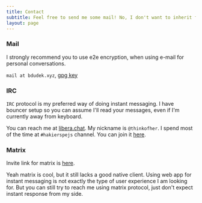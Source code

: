 ```yaml
---
title: Contact
subtitle: Feel free to send me some mail! No, I don't want to inherit from your rich cousin.
layout: page
---
```


### Mail

I strongly recommend you to use e2e encryption, when using e-mail for personal conversations.

`mail at bdudek.xyz`, [gpg key](assets/gpg/mailatbdudek.xyz.pub.asc)

### IRC

`IRC` protocol is my preferred way of doing instant messaging. I have bouncer setup so you
can assume I'll read your messages, even if I'm currently away from keyboard.

You can reach me at [libera.chat](https://libera.chat/). My nickname is `@thinkofher`.
I spend most of the time at `#hakierspejs` channel. You can join it [here](https://web.libera.chat/#hakierspejs).

### Matrix

Invite link for matrix is [here](https://matrix.to/#/@thinkofher:matrix.org).

Yeah matrix is cool, but it still lacks a good native client. Using web app for instant messaging is not exactly the type of user experience I am looking for. But you can still try to reach me using matrix protocol, just don't expect instant response from my side.
